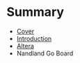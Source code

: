 # Summary

* [Cover](README.md)
* [Introduction](documentation/Introduction.md)
* [Altera](documentation/Altera.md)
* Nandland Go Board

